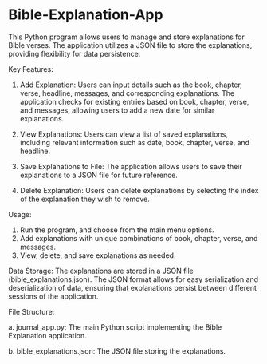 # Bible-Explanation-App
This Python program allows users to manage and store explanations for Bible verses. The application utilizes a JSON file to store the explanations, providing flexibility for data persistence.

Key Features:

1. Add Explanation: Users can input details such as the book, chapter, verse, headline, messages, and corresponding explanations. The application checks for existing entries based on book, chapter, verse, and messages, allowing users to add a new date for similar explanations.

2. View Explanations: Users can view a list of saved explanations, including relevant information such as date, book, chapter, verse, and headline.

3. Save Explanations to File: The application allows users to save their explanations to a JSON file for future reference.

4. Delete Explanation: Users can delete explanations by selecting the index of the explanation they wish to remove.

Usage:
1. Run the program, and choose from the main menu options.
2. Add explanations with unique combinations of book, chapter, verse, and messages.
3. View, delete, and save explanations as needed.

Data Storage:
The explanations are stored in a JSON file (bible_explanations.json). The JSON format allows for easy serialization and deserialization of data, ensuring that explanations persist between different sessions of the application.

File Structure:

a. journal_app.py: The main Python script implementing the Bible Explanation application.

b. bible_explanations.json: The JSON file storing the explanations.
